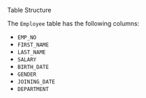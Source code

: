 
Table Structure

The `Employee` table has the following columns:

- `EMP_NO`
- `FIRST_NAME`
- `LAST_NAME`
- `SALARY`
- `BIRTH_DATE`
- `GENDER`
- `JOINING_DATE`
- `DEPARTMENT`






